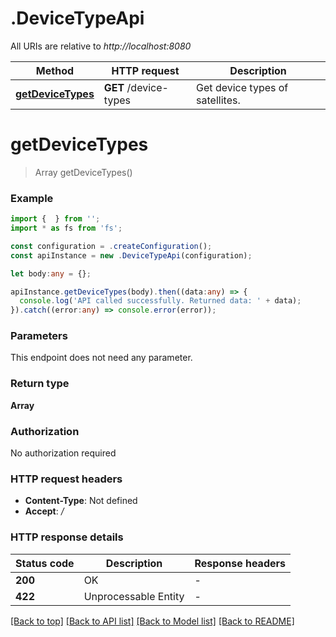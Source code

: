 # .DeviceTypeApi

All URIs are relative to *http://localhost:8080*

Method | HTTP request | Description
------------- | ------------- | -------------
[**getDeviceTypes**](DeviceTypeApi.md#getDeviceTypes) | **GET** /device-types | Get device types of satellites.


# **getDeviceTypes**
> Array<DeviceTypeMetadata> getDeviceTypes()


### Example


```typescript
import {  } from '';
import * as fs from 'fs';

const configuration = .createConfiguration();
const apiInstance = new .DeviceTypeApi(configuration);

let body:any = {};

apiInstance.getDeviceTypes(body).then((data:any) => {
  console.log('API called successfully. Returned data: ' + data);
}).catch((error:any) => console.error(error));
```


### Parameters
This endpoint does not need any parameter.


### Return type

**Array<DeviceTypeMetadata>**

### Authorization

No authorization required

### HTTP request headers

 - **Content-Type**: Not defined
 - **Accept**: */*


### HTTP response details
| Status code | Description | Response headers |
|-------------|-------------|------------------|
**200** | OK |  -  |
**422** | Unprocessable Entity |  -  |

[[Back to top]](#) [[Back to API list]](README.md#documentation-for-api-endpoints) [[Back to Model list]](README.md#documentation-for-models) [[Back to README]](README.md)


